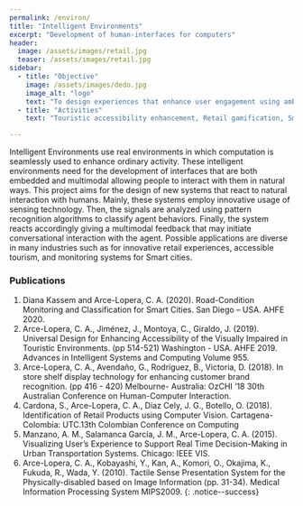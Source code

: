 ```yaml
---
permalink: /environ/
title: "Intelligent Environments"
excerpt: "Development of human-interfaces for computers"
header:
  image: /assets/images/retail.jpg
  teaser: /assets/images/retail.jpg
sidebar:
  - title: "Objective"
    image: /assets/images/dedo.jpg
    image_alt: "logo"
    text: "To design experiences that enhance user engagement using ambient technologies."
  - title: "Activities"
    text: "Touristic accessibility enhancement, Retail gamification, Smart shelves and Multimodal retail experiences, Monitoring Sensor development"

---
```


Intelligent Environments use real environments in which computation is seamlessly used to enhance ordinary activity. 
These intelligent environments need for the development of interfaces that are both embedded and multimodal allowing people 
to interact with them in natural ways. This project aims for the design of new systems that react to natural interaction with humans. 
Mainly, these systems employ innovative usage of sensing technology. Then, the signals are analyzed using pattern recognition algorithms to classify agent behaviors. 
Finally, the system reacts accordingly giving a multimodal feedback that may initiate conversational interaction with the agent.
Possible applications are diverse in many industries such as for innovative retail experiences, accessible tourism, and monitoring systems for Smart cities.


### Publications
1.	Diana Kassem and Arce-Lopera, C. A. (2020). Road-Condition Monitoring and Classification for Smart Cities. San Diego – USA. AHFE 2020.
2.  Arce-Lopera, C. A., Jiménez, J., Montoya, C., Giraldo, J. (2019). Universal Design for Enhancing Accessibility of the Visually Impaired in Touristic Environments. (pp 514-521) Washington - USA. AHFE 2019. Advances in Intelligent Systems and Computing Volume 955.
3.  Arce-Lopera, C. A., Avendaño, G., Rodríguez, B., Victoria, D. (2018). In store shelf display technology for enhancing customer brand recognition. (pp 416 - 420) Melbourne- Australia: OzCHI ‘18 30th Australian Conference on Human-Computer Interaction.
4.  Cardona, S., Arce-Lopera, C. A., Diaz Cely, J. G., Botello, O. (2018). Identification of Retail Products using Computer Vision. Cartagena- Colombia: UTC.13th Colombian Conference on Computing
5.  Manzano, A. M., Salamanca García, J. M., Arce-Lopera, C. A. (2015). Visualizing User’s Experience to Support Real Time Decision-Making in Urban Transportation Systems. Chicago: IEEE VIS.    
6.  Arce-Lopera, C. A., Kobayashi, Y., Kan, A., Komori, O., Okajima, K., Fukuda, R., Wada, Y. (2010). Tactile Sense Presentation System for the Physically-disabled based on Image Information (pp. 31-34). Medical Information Processing System MIPS2009.
{: .notice--success}